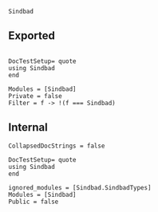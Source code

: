 
```@docs
Sindbad
```

## Exported
```@meta

DocTestSetup= quote
using Sindbad
end
```

```@autodocs
Modules = [Sindbad]
Private = false
Filter = f -> !(f === Sindbad)
```

## Internal
```@meta
CollapsedDocStrings = false

DocTestSetup= quote
using Sindbad
end
```

```@autodocs
ignored_modules = [Sindbad.SindbadTypes]
Modules = [Sindbad]
Public = false
```